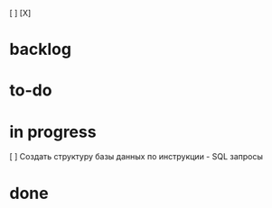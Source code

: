 [ ]
[X]


# backlog

# to-do


# in progress
[ ] Создать структуру базы данных по инструкции - SQL запросы

# done





